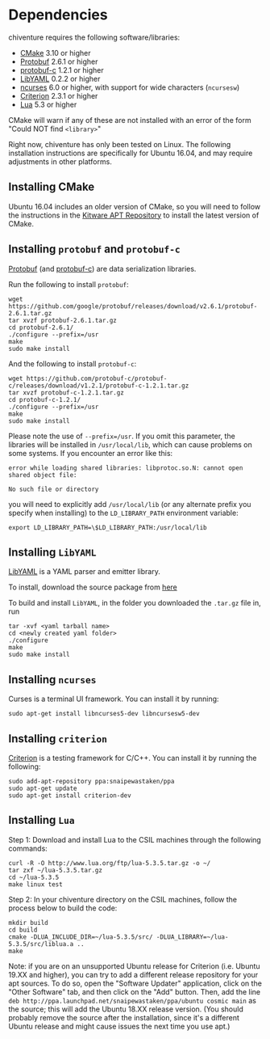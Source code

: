 # Dependencies

chiventure requires the following software/libraries:

- [CMake](https://cmake.org) 3.10 or higher
- [Protobuf](https://github.com/google/protobuf) 2.6.1 or higher
- [protobuf-c](https://github.com/protobuf-c/protobuf-c) 1.2.1 or higher
- [LibYAML](https://pyyaml.org/wiki/LibYAML) 0.2.2 or higher
- [ncurses](https://invisible-island.net/ncurses/announce.html) 6.0 or higher, with support for wide characters (`ncursesw`)
- [Criterion](https://github.com/Snaipe/Criterion) 2.3.1 or higher
- [Lua](https://www.lua.org/) 5.3 or higher   

CMake will warn if any of these are not installed with an error of the form "Could NOT find `<library>`"

Right now, chiventure has only been tested on Linux. The following installation instructions are specifically for Ubuntu 16.04, and may require adjustments in other platforms.

## Installing CMake

Ubuntu 16.04 includes an older version of CMake, so you will need to follow the instructions in the [Kitware APT Repository](https://apt.kitware.com/) to install the latest version of CMake.

## Installing `protobuf` and `protobuf-c`

[Protobuf](https://github.com/google/protobuf) (and [protobuf-c](https://github.com/protobuf-c/protobuf-c)) are data serialization libraries.

Run the following to install `protobuf`:
```
wget https://github.com/google/protobuf/releases/download/v2.6.1/protobuf-2.6.1.tar.gz
tar xvzf protobuf-2.6.1.tar.gz
cd protobuf-2.6.1/
./configure --prefix=/usr
make
sudo make install
```

And the following to install `protobuf-c`:
```
wget https://github.com/protobuf-c/protobuf-c/releases/download/v1.2.1/protobuf-c-1.2.1.tar.gz
tar xvzf protobuf-c-1.2.1.tar.gz
cd protobuf-c-1.2.1/
./configure --prefix=/usr
make
sudo make install
```

Please note the use of `--prefix=/usr`. If you omit this parameter, the libraries will be installed in `/usr/local/lib`, which can cause problems on some systems. If you encounter an error like this:
```
error while loading shared libraries: libprotoc.so.N: cannot open shared object file:
                                                                       No such file or directory
```

you will need to explicitly add `/usr/local/lib` (or any alternate prefix you specify when installing) to the `LD_LIBRARY_PATH` environment variable:
```
export LD_LIBRARY_PATH=\$LD_LIBRARY_PATH:/usr/local/lib
```

## Installing `LibYAML` 

[LibYAML](https://pyyaml.org/wiki/LibYAML) is a YAML parser and emitter library.

To install, download the source package from [here](http://pyyaml.org/download/libyaml/yaml-0.2.2.tar.gz)

To build and install `LibYAML`, in the folder you downloaded the `.tar.gz` file in, run
```
tar -xvf <yaml tarball name>
cd <newly created yaml folder>
./configure
make
sudo make install
```

## Installing `ncurses`

Curses is a terminal UI framework. You can install it by running:
```
sudo apt-get install libncurses5-dev libncursesw5-dev
```

## Installing `criterion`

[Criterion](https://github.com/Snaipe/Criterion) is a testing framework for C/C++. You can install it by running the following:
```
sudo add-apt-repository ppa:snaipewastaken/ppa
sudo apt-get update
sudo apt-get install criterion-dev
```

## Installing `Lua` 

Step 1: Download and install Lua to the CSIL machines through the following commands:
```
curl -R -O http://www.lua.org/ftp/lua-5.3.5.tar.gz -o ~/
tar zxf ~/lua-5.3.5.tar.gz
cd ~/lua-5.3.5
make linux test
```
Step 2: In your chiventure directory on the CSIL machines, follow the process below to build the code:
```
mkdir build
cd build
cmake -DLUA_INCLUDE_DIR=~/lua-5.3.5/src/ -DLUA_LIBRARY=~/lua-5.3.5/src/liblua.a ..
make
```
Note: if you are on an unsupported Ubuntu release for Criterion (i.e. Ubuntu 19.XX and higher), you can try to add a different release repository for your apt sources. To do so, open the "Software Updater" application, click on the "Other Software" tab, and then click on the "Add" button. Then, add the line `deb http://ppa.launchpad.net/snaipewastaken/ppa/ubuntu cosmic main` as the source; this will add the Ubuntu 18.XX release version. (You should probably remove the source after the installation, since it's a different Ubuntu release and might cause issues the next time you use apt.)

